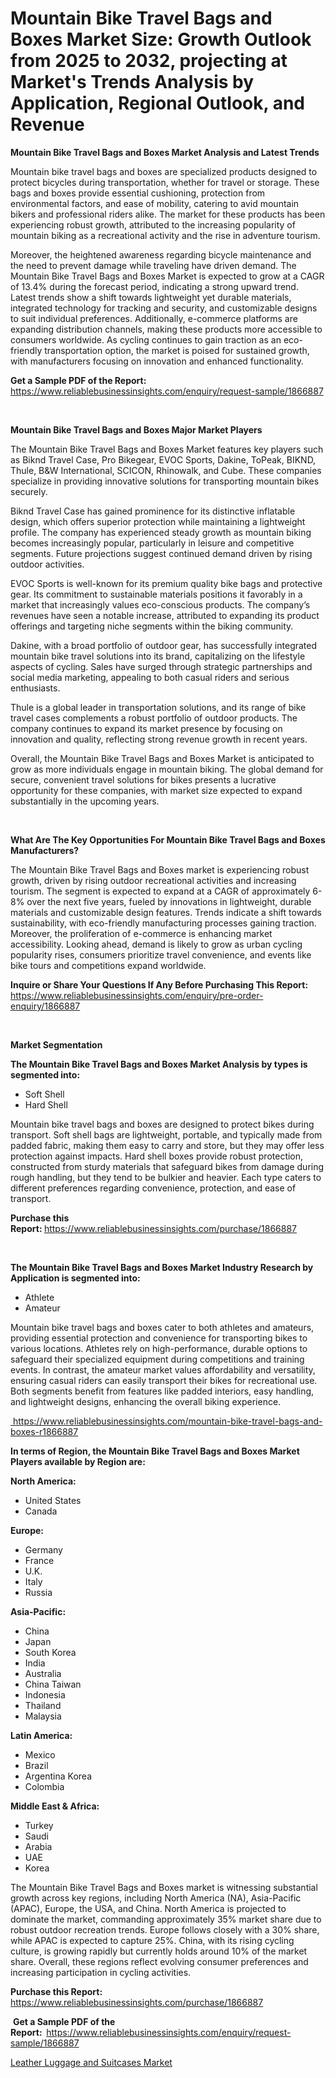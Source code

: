 <p><h1>Mountain Bike Travel Bags and Boxes Market Size: Growth Outlook from 2025 to 2032, projecting at Market's Trends Analysis by Application, Regional Outlook, and Revenue</h1></p><p><strong>Mountain Bike Travel Bags and Boxes Market Analysis and Latest Trends</strong></p>
<p><p>Mountain bike travel bags and boxes are specialized products designed to protect bicycles during transportation, whether for travel or storage. These bags and boxes provide essential cushioning, protection from environmental factors, and ease of mobility, catering to avid mountain bikers and professional riders alike. The market for these products has been experiencing robust growth, attributed to the increasing popularity of mountain biking as a recreational activity and the rise in adventure tourism. </p><p>Moreover, the heightened awareness regarding bicycle maintenance and the need to prevent damage while traveling have driven demand. The Mountain Bike Travel Bags and Boxes Market is expected to grow at a CAGR of 13.4% during the forecast period, indicating a strong upward trend. Latest trends show a shift towards lightweight yet durable materials, integrated technology for tracking and security, and customizable designs to suit individual preferences. Additionally, e-commerce platforms are expanding distribution channels, making these products more accessible to consumers worldwide. As cycling continues to gain traction as an eco-friendly transportation option, the market is poised for sustained growth, with manufacturers focusing on innovation and enhanced functionality.</p></p>
<p><strong>Get a Sample PDF of the Report:&nbsp;</strong> <a href="https://www.reliablebusinessinsights.com/enquiry/request-sample/1866887?utm_campaign=2142&utm_medium=2&utm_source=Github&utm_content=ia&utm_term=10022025&utm_id=mountain-bike-travel-bags-and-boxes">https://www.reliablebusinessinsights.com/enquiry/request-sample/1866887</a></p>
<p>&nbsp;</p>
<p><strong>Mountain Bike Travel Bags and Boxes Major Market Players</strong></p>
<p><p>The Mountain Bike Travel Bags and Boxes Market features key players such as Biknd Travel Case, Pro Bikegear, EVOC Sports, Dakine, ToPeak, BIKND, Thule, B&W International, SCICON, Rhinowalk, and Cube. These companies specialize in providing innovative solutions for transporting mountain bikes securely.</p><p>Biknd Travel Case has gained prominence for its distinctive inflatable design, which offers superior protection while maintaining a lightweight profile. The company has experienced steady growth as mountain biking becomes increasingly popular, particularly in leisure and competitive segments. Future projections suggest continued demand driven by rising outdoor activities.</p><p>EVOC Sports is well-known for its premium quality bike bags and protective gear. Its commitment to sustainable materials positions it favorably in a market that increasingly values eco-conscious products. The company’s revenues have seen a notable increase, attributed to expanding its product offerings and targeting niche segments within the biking community.</p><p>Dakine, with a broad portfolio of outdoor gear, has successfully integrated mountain bike travel solutions into its brand, capitalizing on the lifestyle aspects of cycling. Sales have surged through strategic partnerships and social media marketing, appealing to both casual riders and serious enthusiasts.</p><p>Thule is a global leader in transportation solutions, and its range of bike travel cases complements a robust portfolio of outdoor products. The company continues to expand its market presence by focusing on innovation and quality, reflecting strong revenue growth in recent years.</p><p>Overall, the Mountain Bike Travel Bags and Boxes Market is anticipated to grow as more individuals engage in mountain biking. The global demand for secure, convenient travel solutions for bikes presents a lucrative opportunity for these companies, with market size expected to expand substantially in the upcoming years.</p></p>
<p>&nbsp;</p>
<p><strong>What Are The Key Opportunities For Mountain Bike Travel Bags and Boxes Manufacturers?</strong></p>
<p><p>The Mountain Bike Travel Bags and Boxes market is experiencing robust growth, driven by rising outdoor recreational activities and increasing tourism. The segment is expected to expand at a CAGR of approximately 6-8% over the next five years, fueled by innovations in lightweight, durable materials and customizable design features. Trends indicate a shift towards sustainability, with eco-friendly manufacturing processes gaining traction. Moreover, the proliferation of e-commerce is enhancing market accessibility. Looking ahead, demand is likely to grow as urban cycling popularity rises, consumers prioritize travel convenience, and events like bike tours and competitions expand worldwide.</p></p>
<p><strong>Inquire or Share Your Questions If Any Before Purchasing This Report:</strong> <a href="https://www.reliablebusinessinsights.com/enquiry/pre-order-enquiry/1866887?utm_campaign=2142&utm_medium=2&utm_source=Github&utm_content=ia&utm_term=10022025&utm_id=mountain-bike-travel-bags-and-boxes">https://www.reliablebusinessinsights.com/enquiry/pre-order-enquiry/1866887</a></p>
<p>&nbsp;</p>
<p><strong>Market Segmentation</strong></p>
<p><strong>The Mountain Bike Travel Bags and Boxes Market Analysis by types is segmented into:</strong></p>
<p><ul><li>Soft Shell</li><li>Hard Shell</li></ul></p>
<p><p>Mountain bike travel bags and boxes are designed to protect bikes during transport. Soft shell bags are lightweight, portable, and typically made from padded fabric, making them easy to carry and store, but they may offer less protection against impacts. Hard shell boxes provide robust protection, constructed from sturdy materials that safeguard bikes from damage during rough handling, but they tend to be bulkier and heavier. Each type caters to different preferences regarding convenience, protection, and ease of transport.</p></p>
<p><strong>Purchase this Report:&nbsp;</strong><a href="https://www.reliablebusinessinsights.com/purchase/1866887?utm_campaign=2142&utm_medium=2&utm_source=Github&utm_content=ia&utm_term=10022025&utm_id=mountain-bike-travel-bags-and-boxes">https://www.reliablebusinessinsights.com/purchase/1866887</a></p>
<p>&nbsp;</p>
<p><strong>The Mountain Bike Travel Bags and Boxes Market Industry Research by Application is segmented into:</strong></p>
<p><ul><li>Athlete</li><li>Amateur</li></ul></p>
<p><p>Mountain bike travel bags and boxes cater to both athletes and amateurs, providing essential protection and convenience for transporting bikes to various locations. Athletes rely on high-performance, durable options to safeguard their specialized equipment during competitions and training events. In contrast, the amateur market values affordability and versatility, ensuring casual riders can easily transport their bikes for recreational use. Both segments benefit from features like padded interiors, easy handling, and lightweight designs, enhancing the overall biking experience.</p></p>
<p><a href="https://www.reliablebusinessinsights.com/mountain-bike-travel-bags-and-boxes-r1866887?utm_campaign=2142&utm_medium=2&utm_source=Github&utm_content=ia&utm_term=10022025&utm_id=mountain-bike-travel-bags-and-boxes">&nbsp;https://www.reliablebusinessinsights.com/mountain-bike-travel-bags-and-boxes-r1866887</a></p>
<p><strong>In terms of Region, the Mountain Bike Travel Bags and Boxes Market Players available by Region are:</strong></p>
<p>
    <p> <strong> North America: </strong>
        <ul>
            <li>United States</li>
            <li>Canada</li>
        </ul>
        </p> 
    <p> <strong> Europe: </strong>
        <ul>
            <li>Germany</li>
            <li>France</li>
            <li>U.K.</li>
            <li>Italy</li>
            <li>Russia</li>
        </ul>
        </p> 
    <p> <strong> Asia-Pacific: </strong>
        <ul>
            <li>China</li>
            <li>Japan</li>
            <li>South Korea</li>
            <li>India</li>
            <li>Australia</li>
            <li>China Taiwan</li>
            <li>Indonesia</li>
            <li>Thailand</li>
            <li>Malaysia</li>
        </ul>
        </p> 
    <p> <strong> Latin America: </strong>
        <ul>
            <li>Mexico</li>
            <li>Brazil</li>
            <li>Argentina Korea</li>
            <li>Colombia</li>
        </ul>
        </p> 
    <p> <strong> Middle East & Africa: </strong>
        <ul>
            <li>Turkey</li>
            <li>Saudi</li>
            <li>Arabia</li>
            <li>UAE</li>
            <li>Korea</li>
        </ul>
    </p>
    </p>
<p><p>The Mountain Bike Travel Bags and Boxes market is witnessing substantial growth across key regions, including North America (NA), Asia-Pacific (APAC), Europe, the USA, and China. North America is projected to dominate the market, commanding approximately 35% market share due to robust outdoor recreation trends. Europe follows closely with a 30% share, while APAC is expected to capture 25%. China, with its rising cycling culture, is growing rapidly but currently holds around 10% of the market share. Overall, these regions reflect evolving consumer preferences and increasing participation in cycling activities.</p></p>
<p><strong>Purchase this Report: </strong><a href="https://www.reliablebusinessinsights.com/purchase/1866887?utm_campaign=2142&utm_medium=2&utm_source=Github&utm_content=ia&utm_term=10022025&utm_id=mountain-bike-travel-bags-and-boxes">https://www.reliablebusinessinsights.com/purchase/1866887</a></p>
<p>&nbsp;<strong>Get a Sample PDF of the Report:&nbsp;&nbsp;</strong><a href="https://www.reliablebusinessinsights.com/enquiry/request-sample/1866887?utm_campaign=2142&utm_medium=2&utm_source=Github&utm_content=ia&utm_term=10022025&utm_id=mountain-bike-travel-bags-and-boxes">https://www.reliablebusinessinsights.com/enquiry/request-sample/1866887</a></p>
<p><strong></strong></p>
<p><p><a href="https://github.com/FosterFahey91/Market-Research-Report-List-1/blob/main/leather-luggage-and-suitcases-market.md?utm_campaign=2142&utm_medium=2&utm_source=Github&utm_content=ia&utm_term=10022025&utm_id=mountain-bike-travel-bags-and-boxes">Leather Luggage and Suitcases Market</a></p></p>